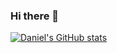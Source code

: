 ### Hi there 👋

[![Daniel's GitHub stats](https://github-readme-stats.vercel.app/api?username=danielR9)](https://github.com/anuraghazra/github-readme-stats)
